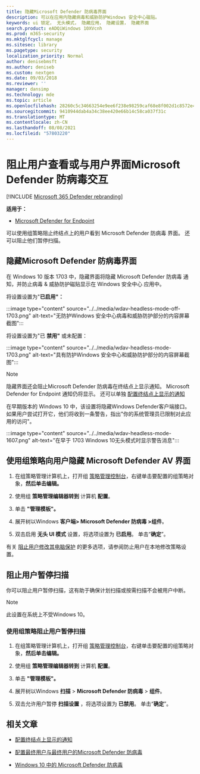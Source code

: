 ```yaml
---
title: 隐藏Microsoft Defender 防病毒界面
description: 可以在应用内隐藏病毒和威胁防护Windows 安全中心磁贴。
keywords: ui 锁定， 无头模式， 隐藏应用， 隐藏设置， 隐藏界面
search.product: eADQiWindows 10XVcnh
ms.prod: m365-security
ms.mktglfcycl: manage
ms.sitesec: library
ms.pagetype: security
localization_priority: Normal
author: denisebmsft
ms.author: deniseb
ms.custom: nextgen
ms.date: 09/03/2018
ms.reviewer: ''
manager: dansimp
ms.technology: mde
ms.topic: article
ms.openlocfilehash: 28260c5c34663254e9ee6f238e98259caf68e8f002d1c8572e448fcecbbde963
ms.sourcegitcommit: 9410944dab4a34c38ee420e66b14c58ca037f31c
ms.translationtype: MT
ms.contentlocale: zh-CN
ms.lasthandoff: 08/08/2021
ms.locfileid: "57803220"
---
```

# <a name="prevent-users-from-seeing-or-interacting-with-the-microsoft-defender-antivirus-user-interface"></a>阻止用户查看或与用户界面Microsoft Defender 防病毒交互

[!INCLUDE [Microsoft 365 Defender rebranding](../../includes/microsoft-defender.md)]


**适用于：**

- [Microsoft Defender for Endpoint](/microsoft-365/security/defender-endpoint/)

可以使用组策略阻止终结点上的用户看到 Microsoft Defender 防病毒 界面。 还可以阻止他们暂停扫描。

## <a name="hide-the-microsoft-defender-antivirus-interface"></a>隐藏Microsoft Defender 防病毒界面

在 Windows 10 版本 1703 中，隐藏界面将隐藏 Microsoft Defender 防病毒 通知，并防止病毒 & 威胁防护磁贴显示在 Windows 安全中心 应用中。

将设置设置为"**已启用"：**

:::image type="content" source="../../media/wdav-headless-mode-off-1703.png" alt-text="无防护Windows 安全中心病毒和威胁防护部分的内容屏幕截图":::

将设置设置为"已 **禁用"** 或未配置：

:::image type="content" source="../../media/wdav-headless-mode-1703.png" alt-text="具有防护Windows 安全中心和威胁防护部分的内容屏幕截图":::

>[!NOTE]
>隐藏界面还会阻止Microsoft Defender 防病毒在终结点上显示通知。 Microsoft Defender for Endpoint 通知仍将显示。 还可以单独 [配置终结点上显示的通知](configure-notifications-microsoft-defender-antivirus.md)

在早期版本的 Windows 10 中，该设置将隐藏Windows Defender客户端接口。 如果用户尝试打开它，他们将收到一条警告，指出"你的系统管理员已限制对此应用的访问"。

:::image type="content" source="../../media/wdav-headless-mode-1607.png" alt-text="在早于 1703 Windows 10无头模式时显示警告消息":::

## <a name="use-group-policy-to-hide-the-microsoft-defender-av-interface-from-users"></a>使用组策略向用户隐藏 Microsoft Defender AV 界面

1. 在组策略管理计算机上，打开组 [策略管理控制台](/previous-versions/windows/desktop/gpmc/group-policy-management-console-portal)，右键单击要配置的组策略对象，**然后单击编辑。**

2. 使用组 **策略管理编辑器转到** 计算机 **配置**。

3. 单击 **"管理模板"。**

4. 展开树以Windows **客户端> Microsoft Defender 防病毒 >组件**。

5. 双击启用 **无头 UI 模式** 设置，将选项设置为 **已启用**。 单击“**确定**”。 

有关 [阻止用户修改其电脑保护](configure-local-policy-overrides-microsoft-defender-antivirus.md) 的更多选项，请参阅防止用户在本地修改策略设置。

## <a name="prevent-users-from-pausing-a-scan"></a>阻止用户暂停扫描

你可以阻止用户暂停扫描，这有助于确保计划扫描或按需扫描不会被用户中断。

> [!NOTE]
> 此设置在系统上不受Windows 10。

### <a name="use-group-policy-to-prevent-users-from-pausing-a-scan"></a>使用组策略阻止用户暂停扫描

1. 在组策略管理计算机上，打开组 [策略管理控制台](/previous-versions/windows/desktop/gpmc/group-policy-management-console-portal)，右键单击要配置的组策略对象，**然后单击编辑。**

2. 使用组 **策略管理编辑器转到** 计算机 **配置**。

3. 单击 **"管理模板"。**

4. 展开树以Windows **扫描**  >  **Microsoft Defender 防病毒**  >  **组件**。

5. 双击允许用户暂停 **扫描设置** ，将选项设置为 **已禁用**。 单击“**确定**”。 

## <a name="related-articles"></a>相关文章

- [配置终结点上显示的通知](configure-notifications-microsoft-defender-antivirus.md)

- [配置最终用户与最终用户的Microsoft Defender 防病毒](configure-end-user-interaction-microsoft-defender-antivirus.md)

- [Windows 10 中的 Microsoft Defender 防病毒](microsoft-defender-antivirus-in-windows-10.md)
